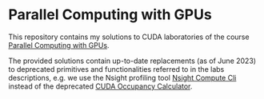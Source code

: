 # Parallel Computing with GPUs

This repository contains my solutions to CUDA laboratories of the course [Parallel Computing with GPUs](http://paulrichmond.shef.ac.uk/teaching/COM4521/).

The provided solutions contain up-to-date replacements (as of June 2023) to deprecated primitives and functionalities referred to in the labs descriptions, e.g. we use the Nsight profiling tool [Nsight Compute Cli](https://docs.nvidia.com/nsight-compute/NsightComputeCli/index.html) instead of the deprecated [CUDA Occupancy Calculator](https://docs.nvidia.com/cuda/cuda-occupancy-calculator/).
